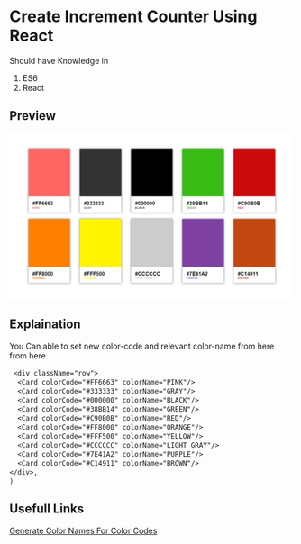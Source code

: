 # Create Increment Counter Using React

Should have Knowledge in <br />
1. ES6  <br />
2. React <br />

## Preview
![](collor-pallete.png)

## Explaination

You Can able to set new color-code and relevant color-name from here from here <br />
``` Es6 React Html
 <div className="row">
  <Card colorCode="#FF6663" colorName="PINK"/>
  <Card colorCode="#333333" colorName="GRAY"/>
  <Card colorCode="#000000" colorName="BLACK"/>
  <Card colorCode="#38BB14" colorName="GREEN"/>
  <Card colorCode="#C90B0B" colorName="RED"/>
  <Card colorCode="#FF8000" colorName="ORANGE"/>
  <Card colorCode="#FFF500" colorName="YELLOW"/>
  <Card colorCode="#CCCCCC" colorName="LIGHT GRAY"/>
  <Card colorCode="#7E41A2" colorName="PURPLE"/>
  <Card colorCode="#C14911" colorName="BROWN"/>
</div>,
)
```


## Usefull Links
[Generate Color Names For Color Codes](http://www.htmlcsscolor.com/)

